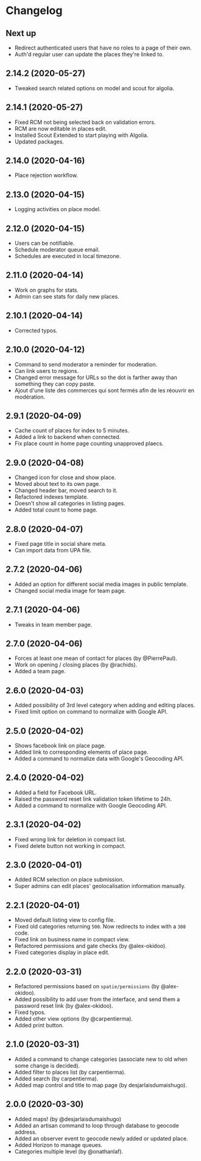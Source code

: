 # Changelog

## Next up

-   Redirect authenticated users that have no roles to a page of their own.
-   Auth'd regular user can update the places they're linked to.

## 2.14.2 (2020-05-27)

-   Tweaked search related options on model and scout for algolia.

## 2.14.1 (2020-05-27)

-   Fixed RCM not being selected back on validation errors.
-   RCM are now editable in places edit.
-   Installed Scout Extended to start playing with Algolia.
-   Updated packages.

## 2.14.0 (2020-04-16)

-   Place rejection workflow.

## 2.13.0 (2020-04-15)

-   Logging activities on place model.

## 2.12.0 (2020-04-15)

-   Users can be notifiable.
-   Schedule moderator queue email.
-   Schedules are executed in local timezone.

## 2.11.0 (2020-04-14)

-   Work on graphs for stats.
-   Admin can see stats for daily new places.

## 2.10.1 (2020-04-14)

-   Corrected typos.

## 2.10.0 (2020-04-12)

-   Command to send moderator a reminder for moderation.
-   Can link users to regions.
-   Changed error message for URLs so the dot is farther away than something they can copy paste.
-   Ajout d'une liste des commerces qui sont fermés afin de les réouvrir en modération.

## 2.9.1 (2020-04-09)

-   Cache count of places for index to 5 minutes.
-   Added a link to backend when connected.
-   Fix place count in home page counting unapproved plaecs.

## 2.9.0 (2020-04-08)

-   Changed icon for close and show place.
-   Moved about text to its own page.
-   Changed header bar, moved search to it.
-   Refactored indexes template.
-   Doesn't show all categories in listing pages.
-   Added total count to home page.

## 2.8.0 (2020-04-07)

-   Fixed page title in social share meta.
-   Can import data from UPA file.

## 2.7.2 (2020-04-06)

-   Added an option for different social media images in public template.
-   Changed social media image for team page.

## 2.7.1 (2020-04-06)

-   Tweaks in team member page.

## 2.7.0 (2020-04-06)

-   Forces at least one mean of contact for places (by @PierrePaul).
-   Work on opening / closing places (by @rachids).
-   Added a team page.

## 2.6.0 (2020-04-03)

-   Added possibility of 3rd level category when adding and editing places.
-   Fixed limit option on command to normalize with Google API.

## 2.5.0 (2020-04-02)

-   Shows facebook link on place page.
-   Added link to corresponding elements of place page.
-   Added a command to normalize data with Google's Geocoding API.

## 2.4.0 (2020-04-02)

-   Added a field for Facebook URL.
-   Raised the password reset link validation token lifetime to 24h.
-   Added a command to normalize with Google Geocoding API.

## 2.3.1 (2020-04-02)

-   Fixed wrong link for deletion in compact list.
-   Fixed delete button not working in compact.

## 2.3.0 (2020-04-01)

-   Added RCM selection on place submission.
-   Super admins can edit places' geolocalisation information manually.

## 2.2.1 (2020-04-01)

-   Moved default listing view to config file.
-   Fixed old categories returning `500`. Now redirects to index with a `308` code.
-   Fixed link on business name in compact view.
-   Refactored permissions and gate checks (by @alex-okidoo).
-   Fixed categories display in place edit.

## 2.2.0 (2020-03-31)

-   Refactored permissions based on `spatie/permissions` (by @alex-okidoo).
-   Added possibility to add user from the interface, and send them a password reset link (by @alex-okidoo).
-   Fixed typos.
-   Added other view options (by @carpentierma).
-   Added print button.

## 2.1.0 (2020-03-31)

-   Added a command to change categories (associate new to old when some change is decided).
-   Added filter to places list (by carpentierma).
-   Added search (by carpentierma).
-   Added map control and title to map page (by desjarlaisdumaishugo).

## 2.0.0 (2020-03-30)

-   Added maps! (by @desjarlaisdumaishugo)
-   Added an artisan command to loop through database to geocode address.
-   Added an observer event to geocode newly added or updated place.
-   Added Horizon to manage queues.
-   Categories multiple level (by @onathanlaf).
